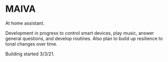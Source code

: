 # MAIVA
At home assistant.

Development in progress to control smart devices, play music, answer general questions, and develop routines.
Also plan to build up resilience to tonal changes over time.

Building started 3/3/21.
